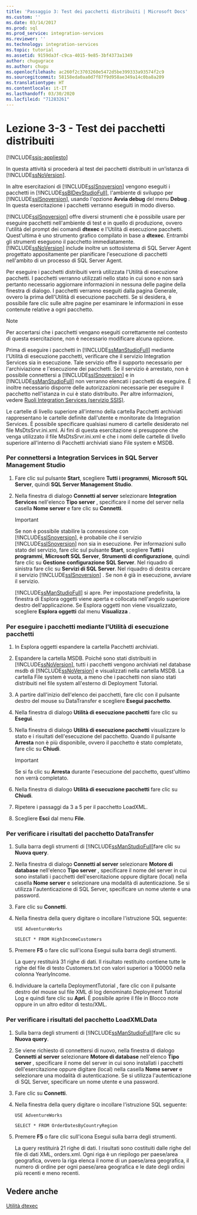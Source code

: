 ```yaml
---
title: 'Passaggio 3: Test dei pacchetti distribuiti | Microsoft Docs'
ms.custom: ''
ms.date: 03/14/2017
ms.prod: sql
ms.prod_service: integration-services
ms.reviewer: ''
ms.technology: integration-services
ms.topic: tutorial
ms.assetid: 9159da3f-c9ca-4015-9e85-3bf4373a1349
author: chugugrace
ms.author: chugu
ms.openlocfilehash: ac260f2c3703260e5472d5be399333a93574f2c9
ms.sourcegitcommit: 58158eda0aa0d7f87f9d958ae349a14c0ba8a209
ms.translationtype: HT
ms.contentlocale: it-IT
ms.lasthandoff: 03/30/2020
ms.locfileid: "71283261"
---
```

# <a name="lesson-3-3---testing-the-deployed-packages"></a>Lezione 3-3 - Test dei pacchetti distribuiti

[!INCLUDE[ssis-appliesto](../includes/ssis-appliesto-ssvrpluslinux-asdb-asdw-xxx.md)]


In questa attività si procederà al test dei pacchetti distribuiti in un'istanza di [!INCLUDE[ssNoVersion](../includes/ssnoversion-md.md)].  
  
In altre esercitazioni di [!INCLUDE[ssISnoversion](../includes/ssisnoversion-md.md)] vengono eseguiti i pacchetti in [!INCLUDE[ssBIDevStudioFull](../includes/ssbidevstudiofull-md.md)], l'ambiente di sviluppo per [!INCLUDE[ssISnoversion](../includes/ssisnoversion-md.md)], usando l'opzione **Avvia debug** del menu **Debug** . In questa esercitazione i pacchetti verranno eseguiti in modo diverso.  
  
[!INCLUDE[ssISnoversion](../includes/ssisnoversion-md.md)] offre diversi strumenti che è possibile usare per eseguire pacchetti nell'ambiente di test e in quello di produzione, ovvero l'utilità del prompt dei comandi **dtexec** e l'Utilità di esecuzione pacchetti. Quest'ultima è uno strumento grafico compilato in base a **dtexec**. Entrambi gli strumenti eseguono il pacchetto immediatamente. [!INCLUDE[ssNoVersion](../includes/ssnoversion-md.md)] include inoltre un sottosistema di SQL Server Agent progettato appositamente per pianificare l'esecuzione di pacchetti nell'ambito di un processo di SQL Server Agent.  
  
Per eseguire i pacchetti distribuiti verrà utilizzata l'Utilità di esecuzione pacchetti. I pacchetti verranno utilizzati nello stato in cui sono e non sarà pertanto necessario aggiornare informazioni in nessuna delle pagine della finestra di dialogo. I pacchetti verranno eseguiti dalla pagina Generale, ovvero la prima dell'Utilità di esecuzione pacchetti. Se si desidera, è possibile fare clic sulle altre pagine per esaminare le informazioni in esse contenute relative a ogni pacchetto.  
  
> [!NOTE]  
> Per accertarsi che i pacchetti vengano eseguiti correttamente nel contesto di questa esercitazione, non è necessario modificare alcuna opzione.  
  
Prima di eseguire i pacchetti in [!INCLUDE[ssManStudioFull](../includes/ssmanstudiofull-md.md)] mediante l'Utilità di esecuzione pacchetti, verificare che il servizio Integration Services sia in esecuzione. Tale servizio offre il supporto necessario per l'archiviazione e l'esecuzione dei pacchetti. Se il servizio è arrestato, non è possibile connettersi a [!INCLUDE[ssISnoversion](../includes/ssisnoversion-md.md)] e in [!INCLUDE[ssManStudioFull](../includes/ssmanstudiofull-md.md)] non verranno elencati i pacchetti da eseguire. È inoltre necessario disporre delle autorizzazioni necessarie per eseguire il pacchetto nell'istanza in cui è stato distribuito. Per altre informazioni, vedere [Ruoli Integration Services &#40;servizio SSIS&#41;](../integration-services/security/integration-services-roles-ssis-service.md).  
  
Le cartelle di livello superiore all'interno della cartella Pacchetti archiviati rappresentano le cartelle definite dall'utente e monitorate da Integration Services. È possibile specificare qualsiasi numero di cartelle desiderato nel file MsDtsSrvr.ini.xml. Ai fini di questa esercitazione si presuppone che venga utilizzato il file MsDtsSrvr.ini.xml e che i nomi delle cartelle di livello superiore all'interno di Pacchetti archiviati siano File system e MSDB.  
  
### <a name="to-connect-to-integration-services-in-sql-server-management-studio"></a>Per connettersi a Integration Services in SQL Server Management Studio  
  
1.  Fare clic sul pulsante **Start**, scegliere **Tutti i programmi**, **Microsoft SQL Server**, quindi **SQL Server Management Studio**.  
  
2.  Nella finestra di dialogo **Connetti al server** selezionare **Integration Services** nell'elenco **Tipo server** , specificare il nome del server nella casella **Nome server** e fare clic su **Connetti**.  
  
    > [!IMPORTANT]  
    > Se non è possibile stabilire la connessione con [!INCLUDE[ssISnoversion](../includes/ssisnoversion-md.md)], è probabile che il servizio [!INCLUDE[ssISnoversion](../includes/ssisnoversion-md.md)] non sia in esecuzione. Per informazioni sullo stato del servizio, fare clic sul pulsante **Start**, scegliere **Tutti i programmi**, **Microsoft SQL Server**, **Strumenti di configurazione**, quindi fare clic su **Gestione configurazione SQL Server**. Nel riquadro di sinistra fare clic su **Servizi di SQL Server**. Nel riquadro di destra cercare il servizio [!INCLUDE[ssISnoversion](../includes/ssisnoversion-md.md)] . Se non è già in esecuzione, avviare il servizio.  
  
    [!INCLUDE[ssManStudioFull](../includes/ssmanstudiofull-md.md)] si apre. Per impostazione predefinita, la finestra di Esplora oggetti viene aperta e collocata nell'angolo superiore destro dell'applicazione. Se Esplora oggetti non viene visualizzato, scegliere **Esplora oggetti** dal menu **Visualizza** .  
  
### <a name="to-run-the-packages-using-the-execute-package-utility"></a>Per eseguire i pacchetti mediante l'Utilità di esecuzione pacchetti  
  
1.  In Esplora oggetti espandere la cartella Pacchetti archiviati.  
  
2.  Espandere la cartella MSDB. Poiché sono stati distribuiti in [!INCLUDE[ssNoVersion](../includes/ssnoversion-md.md)], tutti i pacchetti vengono archiviati nel database msdb di [!INCLUDE[ssNoVersion](../includes/ssnoversion-md.md)] e visualizzati nella cartella MSDB. La cartella File system è vuota, a meno che i pacchetti non siano stati distribuiti nel file system all'esterno di Deployment Tutorial.  
  
3.  A partire dall'inizio dell'elenco dei pacchetti, fare clic con il pulsante destro del mouse su DataTransfer e scegliere **Esegui pacchetto**.  
  
4.  Nella finestra di dialogo **Utilità di esecuzione pacchetti** fare clic su **Esegui**.  
  
5.  Nella finestra di dialogo **Utilità di esecuzione pacchetti** visualizzare lo stato e i risultati dell'esecuzione del pacchetto. Quando il pulsante **Arresta** non è più disponibile, ovvero il pacchetto è stato completato, fare clic su **Chiudi**.  
  
    > [!IMPORTANT]  
    > Se si fa clic su **Arresta** durante l'esecuzione del pacchetto, quest'ultimo non verrà completato.  
  
6.  Nella finestra di dialogo **Utilità di esecuzione pacchetti** fare clic su **Chiudi**.  
  
7.  Ripetere i passaggi da 3 a 5 per il pacchetto LoadXML.  
  
8.  Scegliere **Esci** dal menu **File**.  
  
### <a name="to-verify-the-results-of-the-datatransfer-package"></a>Per verificare i risultati del pacchetto DataTransfer  
  
1.  Sulla barra degli strumenti di [!INCLUDE[ssManStudioFull](../includes/ssmanstudiofull-md.md)]fare clic su **Nuova query**.  
  
2.  Nella finestra di dialogo **Connetti al server** selezionare **Motore di database** nell'elenco **Tipo server** , specificare il nome del server in cui sono installati i pacchetti dell'esercitazione oppure digitare (local) nella casella **Nome server** e selezionare una modalità di autenticazione. Se si utilizza l'autenticazione di SQL Server, specificare un nome utente e una password.  
  
3.  Fare clic su **Connetti**.  
  
4.  Nella finestra della query digitare o incollare l'istruzione SQL seguente:  
  
    `USE AdventureWorks`  
  
    `SELECT * FROM HighIncomeCustomers`  
  
5.  Premere **F5** o fare clic sull'icona Esegui sulla barra degli strumenti.  
  
    La query restituirà 31 righe di dati. Il risultato restituito contiene tutte le righe del file di testo Customers.txt con valori superiori a 100000 nella colonna YearlyIncome.  
  
6.  Individuare la cartella DeploymentTutorial , fare clic con il pulsante destro del mouse sul file XML di log denominato Deployment Tutorial Log e quindi fare clic su **Apri**. È possibile aprire il file in Blocco note oppure in un altro editor di testo/XML.  
  
### <a name="to-verify-the-results-of-the-loadxmldata-package"></a>Per verificare i risultati del pacchetto LoadXMLData  
  
1.  Sulla barra degli strumenti di [!INCLUDE[ssManStudioFull](../includes/ssmanstudiofull-md.md)]fare clic su **Nuova query**.  
  
2.  Se viene richiesto di connettersi di nuovo, nella finestra di dialogo **Connetti al server** selezionare **Motore di database** nell'elenco **Tipo server** , specificare il nome del server in cui sono installati i pacchetti dell'esercitazione oppure digitare (local) nella casella **Nome server** e selezionare una modalità di autenticazione. Se si utilizza l'autenticazione di SQL Server, specificare un nome utente e una password.  
  
3.  Fare clic su **Connetti**.  
  
4.  Nella finestra della query digitare o incollare l'istruzione SQL seguente:  
  
    `USE AdventureWorks`  
  
    `SELECT * FROM OrderDatesByCountryRegion`  
  
5.  Premere **F5** o fare clic sull'icona Esegui sulla barra degli strumenti.  
  
    La query restituirà 21 righe di dati. I risultati sono costituiti dalle righe del file di dati XML, orders.xml. Ogni riga è un riepilogo per paese/area geografica, ovvero la riga elenca il nome di un paese/area geografica, il numero di ordine per ogni paese/area geografica e le date degli ordini più recenti e meno recenti.  
  
## <a name="see-also"></a>Vedere anche  
[Utilità dtexec](../integration-services/packages/dtexec-utility.md)  
  
  
  
